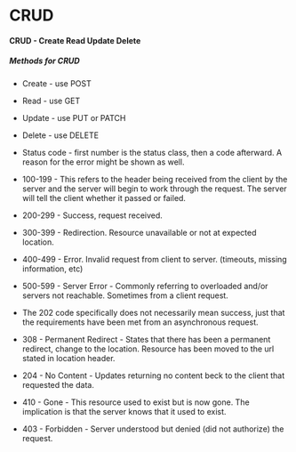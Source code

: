 # CRUD

#### CRUD - Create Read Update Delete

##### Methods for CRUD

- Create - use POST

- Read - use GET

- Update - use PUT or PATCH

- Delete - use DELETE

- Status code - first number is the status class, then a code afterward. A reason for the error might be shown as well.

- 100-199 - This refers to the header being received from the client by the server and the server will begin to work through the request. The server will tell the client whether it passed or failed.

- 200-299 - Success, request received.

- 300-399 - Redirection. Resource unavailable or not at expected location.

- 400-499 - Error. Invalid request from client to server. (timeouts, missing information, etc)

- 500-599 - Server Error - Commonly referring to overloaded and/or servers not reachable. Sometimes from a client request.

- The 202 code specifically does not necessarily mean success, just that the requirements have been met from an asynchronous request.

- 308 - Permanent Redirect - States that there has been a permanent redirect, change to the location. Resource has been moved to the url stated in location header.

- 204 - No Content - Updates returning no content beck to the client that requested the data.

- 410 - Gone - This resource used to exist but is now gone. The implication is that the server knows that it used to exist.

- 403 - Forbidden - Server understood but denied (did not authorize) the request.
